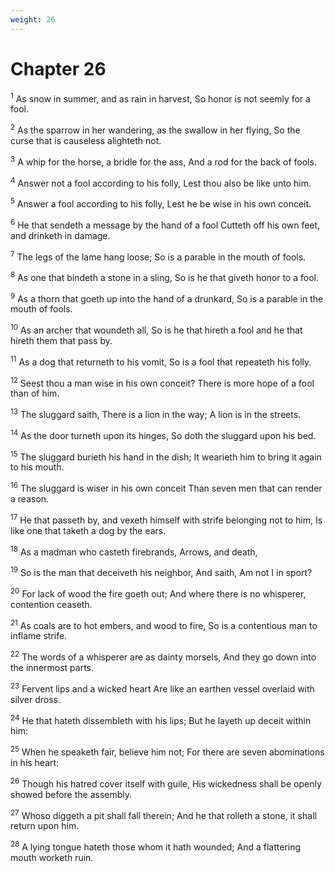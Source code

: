 ```yaml
---
weight: 26
---
```


# Chapter 26

<sup>1</sup> As snow in summer, and as rain in harvest, So honor is not seemly for a fool. 

<sup>2</sup> As the sparrow in her wandering, as the swallow in her flying, So the curse that is causeless alighteth not. 

<sup>3</sup> A whip for the horse, a bridle for the ass, And a rod for the back of fools. 

<sup>4</sup> Answer not a fool according to his folly, Lest thou also be like unto him. 

<sup>5</sup> Answer a fool according to his folly, Lest he be wise in his own conceit. 

<sup>6</sup> He that sendeth a message by the hand of a fool Cutteth off his own feet, and drinketh in damage. 

<sup>7</sup> The legs of the lame hang loose; So is a parable in the mouth of fools. 

<sup>8</sup> As one that bindeth a stone in a sling, So is he that giveth honor to a fool. 

<sup>9</sup> As a thorn that goeth up into the hand of a drunkard, So is a parable in the mouth of fools. 

<sup>10</sup> As an archer that woundeth all, So is he that hireth a fool and he that hireth them that pass by. 

<sup>11</sup> As a dog that returneth to his vomit, So is a fool that repeateth his folly. 

<sup>12</sup> Seest thou a man wise in his own conceit? There is more hope of a fool than of him. 

<sup>13</sup> The sluggard saith, There is a lion in the way; A lion is in the streets. 

<sup>14</sup> As the door turneth upon its hinges, So doth the sluggard upon his bed. 

<sup>15</sup> The sluggard burieth his hand in the dish; It wearieth him to bring it again to his mouth. 

<sup>16</sup> The sluggard is wiser in his own conceit Than seven men that can render a reason. 

<sup>17</sup> He that passeth by, and vexeth himself with strife belonging not to him, Is like one that taketh a dog by the ears. 

<sup>18</sup> As a madman who casteth firebrands, Arrows, and death, 

<sup>19</sup> So is the man that deceiveth his neighbor, And saith, Am not I in sport? 

<sup>20</sup> For lack of wood the fire goeth out; And where there is no whisperer, contention ceaseth. 

<sup>21</sup> As coals are to hot embers, and wood to fire, So is a contentious man to inflame strife. 

<sup>22</sup> The words of a whisperer are as dainty morsels, And they go down into the innermost parts. 

<sup>23</sup> Fervent lips and a wicked heart Are like an earthen vessel overlaid with silver dross. 

<sup>24</sup> He that hateth dissembleth with his lips; But he layeth up deceit within him: 

<sup>25</sup> When he speaketh fair, believe him not; For there are seven abominations in his heart: 

<sup>26</sup> Though his hatred cover itself with guile, His wickedness shall be openly showed before the assembly. 

<sup>27</sup> Whoso diggeth a pit shall fall therein; And he that rolleth a stone, it shall return upon him. 

<sup>28</sup> A lying tongue hateth those whom it hath wounded; And a flattering mouth worketh ruin. 


